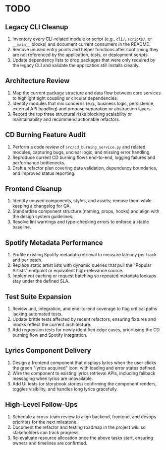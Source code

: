 # TODO

## Legacy CLI Cleanup
1. Inventory every CLI-related module or script (e.g., `cli/`, `scripts/`, or `__main__` blocks) and document current consumers in the README.
2. Remove unused entry points and helper functions after confirming they are not referenced by the application, tests, or deployment scripts.
3. Update dependency lists to drop packages that were only required by the legacy CLI and validate the application still installs cleanly.

## Architecture Review
1. Map the current package structure and data flow between core services to highlight tight coupling or circular dependencies.
2. Identify modules that mix concerns (e.g., business logic, persistence, external API handling) and propose separation or abstraction layers.
3. Record the top three structural risks blocking scalability or maintainability and recommend actionable refactors.

## CD Burning Feature Audit
1. Perform a code review of `src/cd_burning_service.py` and related modules, capturing bugs, unclear logic, and missing error handling.
2. Reproduce current CD burning flows end-to-end, logging failures and performance bottlenecks.
3. Draft a refactor plan covering data validation, dependency boundaries, and improved status reporting.

## Frontend Cleanup
1. Identify unused components, styles, and assets; remove them while keeping a changelog for QA.
2. Standardize component structure (naming, props, hooks) and align with the design system guidelines.
3. Resolve lint warnings and type-checking errors to enforce a stable baseline.

## Spotify Metadata Performance
1. Profile existing Spotify metadata retrieval to measure latency per track and per batch.
2. Replace static artist lists with dynamic queries that pull the "Popular Artists" endpoint or equivalent high-relevance source.
3. Implement caching or request batching so repeated metadata lookups stay under the defined SLA.

## Test Suite Expansion
1. Review unit, integration, and end-to-end coverage to flag critical paths lacking automated tests.
2. Update brittle tests affected by recent refactors, ensuring fixtures and mocks reflect the current architecture.
3. Add regression tests for newly identified edge cases, prioritising the CD burning flow and Spotify integration.

## Lyrics Component Delivery
1. Design a frontend component that displays lyrics when the user clicks the green "lyrics acquired" icon, with loading and error states defined.
2. Wire the component to existing lyrics retrieval APIs, including fallback messaging when lyrics are unavailable.
3. Add UI tests (or storybook stories) confirming the component renders, toggles visibility, and handles long lyrics gracefully.

## High-Level Follow-Ups
1. Schedule a cross-team review to align backend, frontend, and devops priorities for the next milestone.
2. Document the refactor and testing roadmap in the project wiki so stakeholders can track progress.
3. Re-evaluate resource allocation once the above tasks start, ensuring owners and timelines are confirmed.
